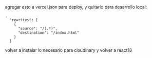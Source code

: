 agregar esto a vercel.json para deploy, y quitarlo para desarrollo local:

```
,
  "rewrites": [
    {
      "source": "/(.*)",
      "destination": "/index.html"
    }
  ]

```

volver a instalar lo necesario para cloudinary y volver a react18